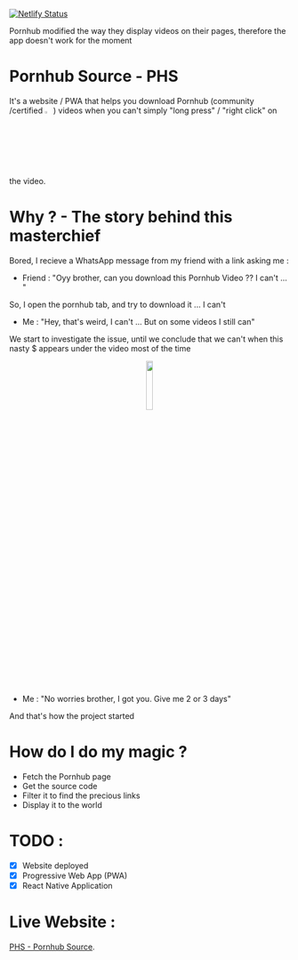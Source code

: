 [![Netlify Status](https://api.netlify.com/api/v1/badges/88740e55-fa65-4b88-ac8b-6f91b8ba15d0/deploy-status)](https://app.netlify.com/sites/phs-web/deploys)

Pornhub modified the way they display videos on their pages, therefore the app doesn't work for the moment

# Pornhub Source - PHS

It's a website / PWA that helps you download Pornhub (community /certified <img src="https://i.ibb.co/sWsr2J1/certified.png" width="3%">) videos when you can't simply "long press" / "right click" on the video.

# Why ? - The story behind this masterchief

  Bored, I recieve a WhatsApp message from my friend with a link asking me :

   - Friend : "Oyy brother, can you download this Pornhub Video ?? I can't ... "

   So, I open the pornhub tab, and try to download it ... I can't

   - Me : "Hey, that's weird, I can't ... But on some videos I still can"

   We start to investigate the issue, until we conclude that we can't when this nasty $ appears under the video most of the time

   <p align="center"><img src="https://i.ibb.co/MCg4xXD/nastyboy.png" width="15%"></p>

   - Me : "No worries brother, I got you. Give me 2 or 3 days"

   And that's how the project started


# How do I do my magic ?

  - Fetch the Pornhub page
  - Get the source code
  - Filter it to find the precious links
  - Display it to the world

# TODO :
  - [x] Website deployed
  - [x] Progressive Web App (PWA)
  - [x] React Native Application

# Live Website :

[PHS - Pornhub Source](https://phs-web.netlify.com/).
